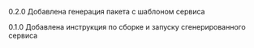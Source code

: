 0.2.0
Добавлена генерация пакета с шаблоном сервиса

0.1.0
Добавлена инструкция по сборке и запуску сгенерированного сервиса